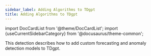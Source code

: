 ```yaml
---
sidebar_label: Adding Algorithms to TDgpt
title: Adding Algorithms to TDgpt
---
```


import DocCardList from '@theme/DocCardList';
import {useCurrentSidebarCategory} from '@docusaurus/theme-common';

This detection describes how to add custom forecasting and anomaly detection models to TDgpt.

<DocCardList items={useCurrentSidebarCategory().items}/>

